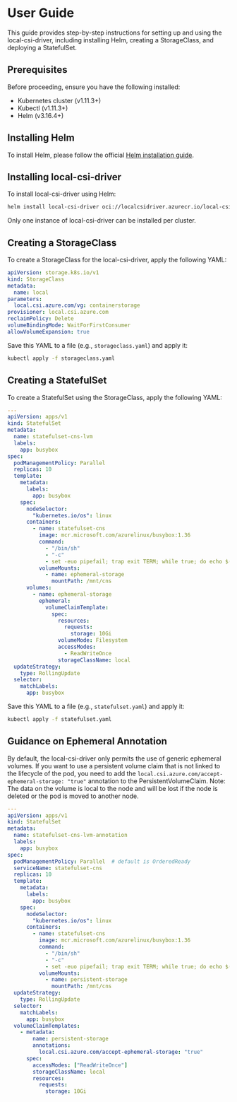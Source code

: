 # User Guide

This guide provides step-by-step instructions for setting up and using the
local-csi-driver, including installing Helm, creating a StorageClass, and
deploying a StatefulSet.

## Prerequisites

Before proceeding, ensure you have the following installed:

- Kubernetes cluster (v1.11.3+)
- Kubectl (v1.11.3+)
- Helm (v3.16.4+)

## Installing Helm

To install Helm, please follow the official [Helm installation guide](https://helm.sh/docs/intro/install/).

## Installing local-csi-driver

To install local-csi-driver using Helm:

   ```sh
   helm install local-csi-driver oci://localcsidriver.azurecr.io/local-csi-driver/local-csi-driver --version 0.0.1-latest --namespace kube-system --wait --atomic
   ```

Only one instance of local-csi-driver can be installed per cluster.

## Creating a StorageClass

To create a StorageClass for the local-csi-driver, apply the following YAML:

```yaml
apiVersion: storage.k8s.io/v1
kind: StorageClass
metadata:
  name: local
parameters:
  local.csi.azure.com/vg: containerstorage
provisioner: local.csi.azure.com
reclaimPolicy: Delete
volumeBindingMode: WaitForFirstConsumer
allowVolumeExpansion: true
```

Save this YAML to a file (e.g., `storageclass.yaml`) and apply it:

```sh
kubectl apply -f storageclass.yaml
```

## Creating a StatefulSet

To create a StatefulSet using the StorageClass, apply the following YAML:

```yaml
---
apiVersion: apps/v1
kind: StatefulSet
metadata:
  name: statefulset-cns-lvm
  labels:
    app: busybox
spec:
  podManagementPolicy: Parallel
  replicas: 10
  template:
    metadata:
      labels:
        app: busybox
    spec:
      nodeSelector:
        "kubernetes.io/os": linux
      containers:
        - name: statefulset-cns
          image: mcr.microsoft.com/azurelinux/busybox:1.36
          command:
            - "/bin/sh"
            - "-c"
            - set -euo pipefail; trap exit TERM; while true; do echo $(date -u +"%Y-%m-%dT%H:%M:%SZ") | tee -a /mnt/cns/outfile; sleep 1; done
          volumeMounts:
            - name: ephemeral-storage
              mountPath: /mnt/cns
      volumes:
        - name: ephemeral-storage
          ephemeral:
            volumeClaimTemplate:
              spec:
                resources:
                  requests:
                    storage: 10Gi
                volumeMode: Filesystem
                accessModes:
                  - ReadWriteOnce
                storageClassName: local
  updateStrategy:
    type: RollingUpdate
  selector:
    matchLabels:
      app: busybox
```

Save this YAML to a file (e.g., `statefulset.yaml`) and apply it:

```sh
kubectl apply -f statefulset.yaml
```

## Guidance on Ephemeral Annotation

By default, the local-csi-driver only permits the use of generic ephemeral
volumes. If you want to use a persistent volume claim that is not linked to the
lifecycle of the pod, you need to add the
`local.csi.azure.com/accept-ephemeral-storage: "true"` annotation to the
PersistentVolumeClaim. Note: The data on the volume is local to the node and will
be lost if the node is deleted or the pod is moved to another node.

```yaml
---
apiVersion: apps/v1
kind: StatefulSet
metadata:
  name: statefulset-cns-lvm-annotation
  labels:
    app: busybox
spec:
  podManagementPolicy: Parallel  # default is OrderedReady
  serviceName: statefulset-cns
  replicas: 10
  template:
    metadata:
      labels:
        app: busybox
    spec:
      nodeSelector:
        "kubernetes.io/os": linux
      containers:
        - name: statefulset-cns
          image: mcr.microsoft.com/azurelinux/busybox:1.36
          command:
            - "/bin/sh"
            - "-c"
            - set -euo pipefail; trap exit TERM; while true; do echo $(date) >> /mnt/cns/outfile; sleep 1; done
          volumeMounts:
            - name: persistent-storage
              mountPath: /mnt/cns
  updateStrategy:
    type: RollingUpdate
  selector:
    matchLabels:
      app: busybox
  volumeClaimTemplates:
    - metadata:
        name: persistent-storage
        annotations:
          local.csi.azure.com/accept-ephemeral-storage: "true"
      spec:
        accessModes: ["ReadWriteOnce"]
        storageClassName: local
        resources:
          requests:
            storage: 10Gi
```
